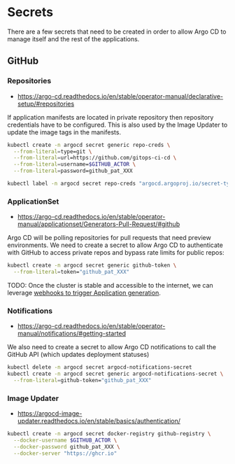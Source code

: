 # Secrets

There are a few secrets that need to be created in order to allow Argo CD to manage itself and the rest of the applications.

## GitHub

### Repositories

- <https://argo-cd.readthedocs.io/en/stable/operator-manual/declarative-setup/#repositories>

If application manifests are located in private repository then repository credentials have to be configured. This is also used by the Image Updater to update the image tags in the manifests.

```sh
kubectl create -n argocd secret generic repo-creds \
  --from-literal=type=git \
  --from-literal=url=https://github.com/gitops-ci-cd \
  --from-literal=username=$GITHUB_ACTOR \
  --from-literal=password=github_pat_XXX

kubectl label -n argocd secret repo-creds "argocd.argoproj.io/secret-type=repo-creds"
```

### ApplicationSet

- <https://argo-cd.readthedocs.io/en/stable/operator-manual/applicationset/Generators-Pull-Request/#github>

Argo CD will be polling repositories for pull requests that need preview environments. We need to create a secret to allow Argo CD to authenticate with GitHub to access private repos and bypass rate limits for public repos:

```sh
kubectl create -n argocd secret generic github-token \
  --from-literal=token="github_pat_XXX"
```

TODO: Once the cluster is stable and accessible to the internet, we can leverage [webhooks to trigger Application generation](https://argo-cd.readthedocs.io/en/stable/operator-manual/applicationset/Generators-Pull-Request/#webhook-configuration).

### Notifications

- <https://argo-cd.readthedocs.io/en/stable/operator-manual/notifications/#getting-started>

We also need to create a secret to allow Argo CD notifications to call the GitHub API (which updates deployment statuses)

```sh
kubectl delete -n argocd secret argocd-notifications-secret
kubectl create -n argocd secret generic argocd-notifications-secret \
  --from-literal=github-token="github_pat_XXX"
```

### Image Updater

- <https://argocd-image-updater.readthedocs.io/en/stable/basics/authentication/>

```sh
kubectl create -n argocd secret docker-registry github-registry \
  --docker-username $GITHUB_ACTOR \
  --docker-password github_pat_XXX \
  --docker-server "https://ghcr.io"
```
